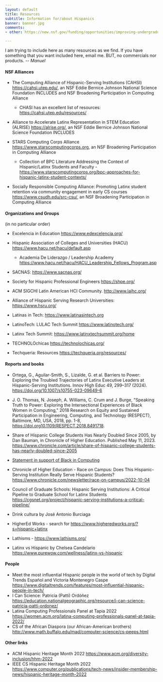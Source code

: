 ```yaml
---
layout: default
title: Resources
subtitle: Information for/about Hispanics
banner: banner.jpg
comments:
- other: https://new.nsf.gov/funding/opportunities/improving-undergraduate-stem-education-hispanic/

---
```


I am trying to include here as many resources as we find. If you have something that you want included here, email me. BUT, no commercials nor products. _-- Manuel_

#### NSF Alliances


* The Computing Alliance of Hispanic-Serving Institutions (CAHSI) <https://cahsi.utep.edu/>, an NSF Eddie Bernice Johnson National Science Foundation INCLUDES and NSF Broadening Participation in Computing Alliance
	* CHASI has an excellent list of resources:  <https://cahsi.utep.edu/resources/>

* Alliance to Accelerate Latinx Representation in STEM Education (ALRISE) <https://alrise.org/>, an NSF Eddie Bernice Johnson National Science Foundation INCLUDES

* STARS Computing Corps Alliance <https://www.starscomputingcorps.org>, an NSF Broadening Participation in Computing Alliance
	* Collection of BPC Literature Addressing the Context of  Hispanic/Latinx Students and Faculty - <https://www.starscomputingcorps.org/bpc-approaches-for-hispanic-latinx-student-contexts/>

* Socially Responsible Computing Alliance: Promoting Latinx student retention via community engagement in early CS courses  <https://www.csudh.edu/src-csu/>, an NSF Broadening Participation in Computing Alliance



#### Organizations and Groups
(in no particular order)

* Excelencia in Education <https://www.edexcelencia.org/>

* Hispanic Association of Colleges and Universities (HACU) <https://www.hacu.net/hacu/default.asp>
	* Academia De Liderazgo / Leadership Academy <https://www.hacu.net/hacu/HACU_Leadership_Fellows_Program.asp>

* SACNAS: <https://www.sacnas.org/>

* Society for Hispanic Professional Engineers <https://shpe.org/>

* ACM SIGCHI Latin American HCI Community. <http://www.laihc.org/>

* Alliance of Hispanic Serving Research Universities: <https://www.hsru.org/>

* Latinas in Tech: <https://www.latinasintech.org>

* LatinoTech: LULAC Tech Summit <https://www.latinotech.org/>

* Latinx Tech Summit: <https://www.latinxtechsummit.org/home>


* TECHNOLOchicas <https://technolochicas.org/>

* Techqueria: Resources <https://techqueria.org/resources/>



#### Reports and books

* Ortega, G., Aguilar-Smith, S., Lizalde, G. et al. Barriers to Power: Exploring the Troubled Trajectories of Latinx Executive Leaders at Hispanic-Serving Institutions. Innov High Educ 49, 299–317 (2024). <https://doi.org/10.1007/s10755-023-09649-6>


* J. O. Thomas, N. Joseph, A. Williams, C. Crum and J. Burge, "Speaking Truth to Power: Exploring the Intersectional Experiences of Black Women in Computing," 2018 Research on Equity and Sustained Participation in Engineering, Computing, and Technology (RESPECT), Baltimore, MD, USA, 2018, pp. 1-8, <https://doi.org10.1109/RESPECT.2018.8491718>.

* Share of Hispanic College Students Has Nearly Doubled Since 2005, by Dan Bauman, in Chronicle of Higher Education. Published May 11, 2023. <https://www.chronicle.com/article/share-of-hispanic-college-students-has-nearly-doubled-since-2005>

* [Statement in support of Black in Computing](SupportBlackInComputing.html)

* Chronicle of Higher Education - Race on Campus: Does This Hispanic-Serving Institution Really Serve Hispanic Students? <https://www.chronicle.com/newsletter/race-on-campus/2022-10-04>

* Council of Graduate Schools: Hispanic Serving Institutions: A Critical Pipeline to Graduate School for Latinx Students <https://cgsnet.org/project/hispanic-serving-institutions-a-critical-pipeline/>

* Drink cultura by José Antonio Burciaga

* HigherEd Works - search for <https://www.higheredworks.org/?s=hispanic+latinx>

* Lathisms - <https://www.lathisms.org/>

* Latinx vs Hispanic by Chelsea Candelario <https://www.purewow.com/wellness/latinx-vs-hispanic>


#### People

* Meet the most influential Hispanic people in the world of tech by Digital Trends Español and Victoria Montenegro Caspe <https://www.digitaltrends.com/features/most-influential-hispanic-people-in-tech/>
* I Can Science: Patricia (Patti) Ordóñez <https://education.nationalgeographic.org/resource/i-can-science-patricia-patti-ordonez/>
* Latina Computing Professionals Panel at Tapia 2022 <https://women.acm.org/latina-computing-professionals-panel-at-tapia-2022/>
* CS of the African Diaspora (our African-American brothers) <http://www.math.buffalo.edu/mad/computer-science/cs-peeps.html>

#### Other links

* ACM Hispanic Heritage Month 2022 <https://www.acm.org/diversity-inclusion/hhm-2022>
* IEEE CS Hispanic Heritage Month 2022 <https://www.computer.org/publications/tech-news/insider-membership-news/hispanic-heritage-month-2022>

